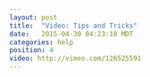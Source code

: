 ```yaml
---
layout: post
title:  "Video: Tips and Tricks"
date:   2015-04-30 04:23:18 MDT
categories: help
position: 4
video: http://vimeo.com/126525591
---
```

